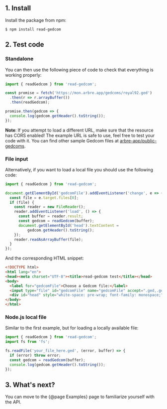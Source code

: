 ## 1. Install

Install the package from npm:

`$ npm install read-gedcom`

## 2. Test code

### Standalone

You can then use the following piece of code to check that everything is working properly:

```javascript
import { readGedcom } from 'read-gedcom';

const promise = fetch('https://mon.arbre.app/gedcoms/royal92.ged')
  .then(r => r.arrayBuffer())
  .then(readGedcom);

promise.then(gedcom => {
  console.log(gedcom.getHeader().toString());
});
```

**Note**: If you attempt to load a different URL, make sure that the resource has CORS enabled!
The example URL is safe to use, feel free to test your code with it.
You can find other sample Gedcom files at [arbre-app/public-gedcoms](https://github.com/arbre-app/public-gedcoms).

### File input

Alternatively, if you want to load a local file you should use the following code:

```javascript
import { readGedcom } from 'read-gedcom';

document.getElementById('gedcomFile').addEventListener('change', e => {
  const file = e.target.files[0];
  if (file) {
    const reader = new FileReader();
    reader.addEventListener('load', () => {
      const buffer = reader.result;
      const gedcom = readGedcom(buffer);
      document.getElementById('head').textContent =
          gedcom.getHeader().toString();
    });
    reader.readAsArrayBuffer(file);
  }
});
```

And the corresponding HTML snippet:

```html
<!DOCTYPE html>
<html lang="en">
<head><meta charset="UTF-8"><title>read-gedcom test</title></head>
<body>
  <label for="gedcomFile">Choose a Gedcom file:</label>
  <input type="file" id="gedcomFile" name="gedcomFile" accept=".ged,.gedcom">
  <div id="head" style="white-space: pre-wrap; font-family: monospace;"></div>
</body>
</html>
```

### Node.js local file

Similar to the first example, but for loading a locally available file:

```javascript
import { readGedcom } from 'read-gedcom';
import fs from 'fs';

fs.readFile('your_file_here.ged', (error, buffer) => {
  if (error) throw error;
  const gedcom = readGedcom(buffer);
  console.log(gedcom.getHeader().toString());
});
```

## 3. What's next?

You can move to the {@page Examples} page to familiarize yourself with the API.
